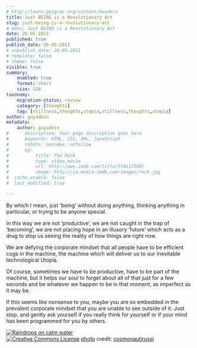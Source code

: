 ```yaml
---
# http://learn.getgrav.org/content/headers
title: Just BEING is a Revolutionary Act
slug: just-being-is-a-revolutionary-act
# menu: Just BEING is a Revolutionary Act
date: 26-05-2011
published: true
publish_date: 26-05-2011
# unpublish_date: 26-05-2011
# template: false
# theme: false
visible: true
summary:
    enabled: true
    format: short
    size: 128
taxonomy:
    migration-status: review
    category: [thoughts]
    tag: [stillness,thoughts,utopia,stillness,thoughts,utopia]
author: guyadmin
metadata:
    author: guyadmin
#      description: Your page description goes here
#      keywords: HTML, CSS, XML, JavaScript
#      robots: noindex, nofollow
#      og:
#          title: The Rock
#          type: video.movie
#          url: http://www.imdb.com/title/tt0117500/
#          image: http://ia.media-imdb.com/images/rock.jpg
#  cache_enable: false
#  last_modified: true

---
```


By which I mean, just ‘being’ without doing anything, thinking anything in particular, or trying to be anyone special.

In this way we are not ‘productive’, we are not caught in the trap of ‘becoming’, we are not placing hope in an illusory ‘future’ which acts as a drug to stop us seeing the reality of how things are right now.

We are defying the corporate mindset that all people have to be efficient cogs in the machine, the machine which will deliver us to our inevitable technological Utopia.

Of course, sometimes we have to be productive, have to be part of the machine, but it helps our soul to forget about all of that just for a few seconds and be whatever we happen to be in that moment, as imperfect as it may be.

If this seems like nonsense to you, maybe you are so embedded in the prevalent corporate mindset that you are unable to see outside of it. Just stop, and gently ask yourself if you really think for yourself or if your mind has been programmed for you by others.

[![Raindrops on calm water](http://farm3.static.flickr.com/2045/2342570786_e572bdf22f_m.jpg)](http://www.flickr.com/photos/16074747@N00/2342570786/ "Raindrops on calm water")  
[![Creative Commons License](https://2018.guyjames.com/wp-content/plugins/photo-dropper/images/cc.png)](http://creativecommons.org/licenses/by-nc-sa/2.0/ "Attribution-NonCommercial-ShareAlike License") [photo](http://www.photodropper.com/photos/) credit: [cosmonautirussi](http://www.flickr.com/photos/16074747@N00/2342570786/ "cosmonautirussi")